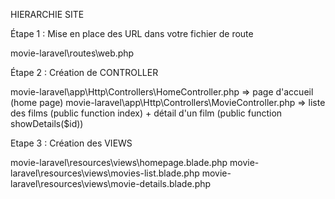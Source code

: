 HIERARCHIE SITE 

Étape 1 : Mise en place des URL dans votre fichier de route

movie-laravel\routes\web.php

Étape 2 : Création de CONTROLLER

movie-laravel\app\Http\Controllers\HomeController.php => page d'accueil (home page)
movie-laravel\app\Http\Controllers\MovieController.php => liste des films (public function index) + détail d'un film (public function showDetails($id))

Etape 3 : Création des VIEWS

movie-laravel\resources\views\homepage.blade.php
movie-laravel\resources\views\movies-list.blade.php
movie-laravel\resources\views\movie-details.blade.php
